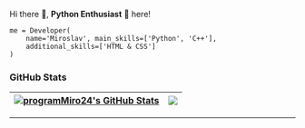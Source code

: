 Hi there 👋, **Python Enthusiast** 🐍 here!  

```
me = Developer(  
    name='Miroslav', main_skills=['Python', 'C++'],  
    additional_skills=['HTML & CSS']
)
```

### GitHub Stats

| <a href="#"><img align="center" src="https://github-readme-stats.vercel.app/api?username=programMiro24&show_icons=true&include_all_commits=true&hide_border=true" alt="programMiro24's GitHub Stats" /></a> | <a href="#"><img align="center" src="https://github-readme-stats.vercel.app/api/top-langs/?username=programMiro24&layout=compact&hide_border=true" /></a> |
| ------------- | ------------- |
---

